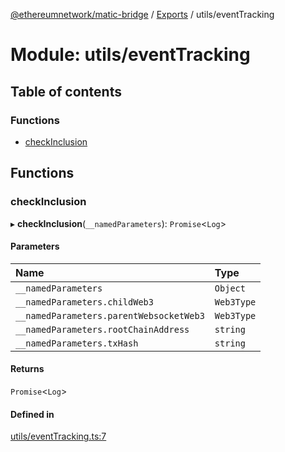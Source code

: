 [@ethereumnetwork/matic-bridge](../README.md) / [Exports](../modules.md) / utils/eventTracking

# Module: utils/eventTracking

## Table of contents

### Functions

- [checkInclusion](utils_eventTracking.md#checkinclusion)

## Functions

### checkInclusion

▸ **checkInclusion**(`__namedParameters`): `Promise`<`Log`\>

#### Parameters

| Name | Type |
| :------ | :------ |
| `__namedParameters` | `Object` |
| `__namedParameters.childWeb3` | `Web3Type` |
| `__namedParameters.parentWebsocketWeb3` | `Web3Type` |
| `__namedParameters.rootChainAddress` | `string` |
| `__namedParameters.txHash` | `string` |

#### Returns

`Promise`<`Log`\>

#### Defined in

[utils/eventTracking.ts:7](https://github.com/KedziaPawel/matic-bridge/blob/36bf298/src/utils/eventTracking.ts#L7)
